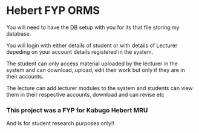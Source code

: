 # Hebert FYP ORMS

You will need to have the DB setup with you for its that file storing my database.

You will login with either details of student or with details of Lecturer depeding on your account details registered in the system.

The student can only access material uploaded by the lecturer in the system and can download, upload, edit their work but only if they are in their accounts.

The lecture can add lecturer modules to the system and students can view them in their respective accounts, download and can revise etc

### This project was a FYP for Kabugo Hebert MRU 

And is for student research purposes only!!
